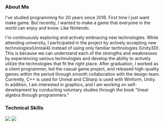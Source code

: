 ### About Me

I've studied programming for 20 years since 2016. First time I just want make game. But recently, I wanted to make a game that everyone in the world can enjoy and know. Like Nintendo.

I'm continuously exploring and actively embracing new technologies. While attending university, I participated in the project by actively accepting new technologies(Unreal4) instead of using only familiar technologies (Unity3D). This is because we can understand each of the strengths and weaknesses by experiencing various technologies and develop the ability to actively utilize the technologies that fit the right place. After graduation, I worked as a client programmer, led the casual game project, and released high-quality games within the period through smooth collaboration with the design team. Currently, C++ is used for Unreal and CSharp is used with Winform, Unity. In addition, I am interested in graphics, and I am working on self-development by conducting voluntary studies through the book "linear algebra through programmers."

### Technical Skills
<img src="https://img.shields.io/badge/Unity-3766AB?style=flat-square&logo=Unity&logoColor=white"/></a>
<img src="https://img.shields.io/badge/CSharp-3766AB?style=flat-square&logo=C#&logoColor=white"/></a>
